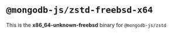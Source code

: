 # `@mongodb-js/zstd-freebsd-x64`

This is the **x86_64-unknown-freebsd** binary for `@mongodb-js/zstd`

